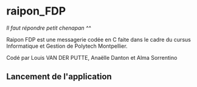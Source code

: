 # raipon_FDP
*Il faut répondre petit chenapan ^^*

Raipon FDP est une messagerie codée en C faite dans le cadre du cursus Informatique et Gestion de Polytech Montpellier.

Codé par Louis VAN DER PUTTE, Anaëlle Danton et Alma Sorrentino

## Lancement de l'application
